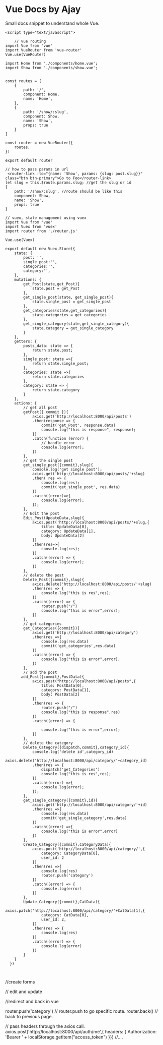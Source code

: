 # Vue Docs by Ajay
Small docs snippet to understand whole Vue.

```
<script type="text/javascript">
	
	// vue routing 
import Vue from 'vue'
import VueRouter from 'vue-router'
Vue.use(VueRouter)

import Home from './components/home.vue';
import Show from './components/show.vue';


const routes = [
    {
        path: '/',
        component: Home,
        name: 'Home',
    },
    {
        path: '/show/:slug',
        component: Show,
        name: 'Show',
        props: true
    }
]

const router = new VueRouter({
    routes,
})

export default router

// how to pass params in url 
 <router-link :to="{name: 'Show', params: {slug: post.slug}}"  class="btn btn-primary">Go to Foo</router-link> 
let slug = this.$route.params.slug; //get the slug or id
{
	path: '/show/:slug', //route should be like this
	component: Show,
	name: 'Show',
	props: true
}

// vuex, state management using vuex
import Vue from 'vue'
import Vuex from 'vuex'
import router from './router.js'

Vue.use(Vuex)

export default new Vuex.Store({
    state: {
        post: '',
        single_post:'',
        categories:'',
        category:'',
    },
    mutations: {
        get_Post(state,get_Post){
            state.post = get_Post
        },
        get_single_post(state, get_single_post){
            state.single_post = get_single_post
        },
        get_categories(state,get_categories){
            state.categories = get_categories
        },
        get_single_category(state,get_single_category){
            state.category = get_single_category
        }
    },
    getters: {
        posts_data: state => {
            return state.post;
        },
        single_post: state =>{
            return state.single_post;
        },
        categories: state =>{
            return state.categories
        },
        category: state => {
            return state.category
        }
    },
    actions: {
        // get all post
        getPost({ commit }){
            axios.get('http://localhost:8000/api/posts')
            .then(response => {
                commit('get_Post', response.data)
                console.log("this is response", response);
            })
            .catch(function (error) {
                // handle error
                console.log(error);
            })
        },
        // get the single post
        get_single_post({commit},slug){
            console.log('get single post');
            axios.get('http://localhost:8000/api/posts/'+slug)
            .then( res => {
                console.log(res);
                commit('get_single_post', res.data)
            })
            .catch((error)=>{
                console.log(error);
            });
        },
        // Edit the post
        Edit_Post(UpdateData,slug){
            axios.post('http://localhost:8000/api/posts/'+slug,{
                title: UpdateData[0],
                category: UpdateData[1],
                body: UpdateData[2]
            })
            .then(res=>{
                console.log(res);
            })
            .catch((error) => {
                console.log(error);
            })
        },
        // delete the post
        Delete_Post({commit},slug){
            axios.delete('http://localhost:8000/api/posts/'+slug)
            .then(res => {
                console.log("this is res",res);
            })
            .catch((error) => {
                router.push("/")
                console.log("this is error",error);
            })
        },
        // get categories
        get_Categories({commit}){
            axios.get('http://localhost:8000/api/category')
            .then(res =>{
                console.log(res.data)
                commit('get_categories',res.data)
            })
            .catch((error) => {
                console.log("this is error",error);
            })
        },
        // add the post
       add_Post({commit},PostData){
            axios.post("http://localhost:8000/api/posts",{
                title: PostData[0],
                category: PostData[1],
                body: PostData[2]
            })
            .then(res => {
                router.push("/")
                console.log("this is response",res)
            }) 
            .catch((error) => {
                 
                console.log("this is error",error);
            })  
        },
        // delete the category
        Delete_Category({dispatch,commit},category_id){
            console.log('delete id',category_id)
            axios.delete('http://localhost:8000/api/category/'+category_id)
            .then(res => {
                dispatch('get_Categories')
                console.log("this is res",res);
            })
            .catch((error) =>{
                console.log(error);
            });
        },
        get_single_category({commit},id){
            axios.get('http://localhost:8000/api/category/'+id)
            .then(res =>{
                console.log(res.data)
                commit('get_single_category',res.data)
            })
            .catch((error) =>{
                console.log("this is error",error)
            })
        },
        Create_Category({commit},CategoryData){
            axios.post('http://localhost:8000/api/category/',{
                category: CategoryData[0],
                user_id: 2
            })
            .then(res =>{
                console.log(res)
                router.push('category')
            })
            .catch((error) => {
                console.log(error)
            })
        },
        Update_Category({commit},CatData){
            axios.patch('http://localhost:8000/api/category/'+CatData[1],{
                category: CatData[0],
                user_id: 2,
            })
            .then(res => {
                console.log(res)
            })
            .catch((error) => {
                console.log(error)
            })
        }
    }
  })
  
  
  ```

//create forms
<template>
	<div>
		<div class="container">
			<div class="row">
				<div class="col-md-8">
					<h1>Create post</h1>
					<div class="form-group">
						<label>Title:</label>
						<input v-model="title" class="form-control" type="text" placeholder="Enter the Title">
					</div>
					<div class="form-group">
						<label>Category:</label>
						<select v-model="category" class="custom-select" >
							<option v-for="category in categories" :value="category.id">{{category.category}}</option>
						</select>
					</div>
					<div class="form-group">
						<ckeditor :editor="editor" v-model="body" :config="editorConfig"></ckeditor>
					</div>
					<div class="form-group">
						<input @click="CreatePost" type="submit" class="btn btn-primary">
					</div>
				</div>
			</div>
		</div>
	</div>
</template>
<script type="text/javascript">
import {  mapGetters } from 'vuex'	
import ClassicEditor from '@ckeditor/ckeditor5-build-classic';
	export default {
		data(){
			return {
				title:'',
				category:'',
				editor: ClassicEditor,
                body: '<p>Content of the editor.</p>',
                editorConfig: {
                    // The configuration of the editor.
                }
			}
		},
		mounted(){
			this.$store.dispatch('get_Categories');
		},
		computed:{
		...mapGetters([
            'categories'
            ])
		},
		methods:{
			CreatePost(){
				let PostData = [this.title, this.category, this.body];
				console.log(PostData);

				this.$store.dispatch('add_Post',PostData);
			}
		}
	}
</script>

// edit and update 

<template>
	<div>
		<div class="container">
			<div class="row">
				<div class="col-md-8">
					<h1>Category Edit</h1>
					{{category}}
					<hr>
					<div class="form-group">
						<label>Category:</label>
						<input :value="category.category" type="text" class="form-control">
					</div>
					<div class="form-group">
						<button @click="UpdateCategory" type="button" class="btn btn-primary">Submit</button>
					</div>
				</div>
			</div>
		</div>
	</div>
</template>

<script>
import {  mapGetters } from 'vuex'
export default {
  name: 'categoryEdit',
  data () {
    return {

    }
  },
  mounted(){
  	const id = this.$route.params.id;
  	console.log(id);

  	this.$store.dispatch('get_single_category',id);
  },
  computed:{
	  ...mapGetters([
	    'category'
	    ])
  },
  methods:{
  		UpdateCategory(){
  			const id = this.$route.params.id;
  			const CatData = [this.category.category,id];
  			console.log(CatData)
  			this.$store.dispatch('Update_Category',CatData);
  		}
  }
}
</script>

<style lang="css" scoped>
</style>

//redirect and back in vue

router.push('category') // router.push to go specific route.
router.back() // back to previous page.

// pass headers through the axios call.
    axios.post('http://localhost:8000/api/auth/me',{
       headers: {
	Authorization: 'Bearer ' + localStorage.getItem("access_token") 
    }})
    //....

</script>

